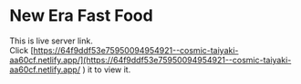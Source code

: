 # New Era Fast Food

This is live server link.\
Click [https://64f9ddf53e75950094954921--cosmic-taiyaki-aa60cf.netlify.app/](https://64f9ddf53e75950094954921--cosmic-taiyaki-aa60cf.netlify.app/ ) it to view it.
